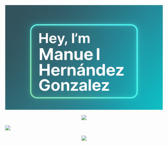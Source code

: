 
<!--  <h1 align="center">Hi 👋, I'm <a href="https://portfolio-manu-her-gonz-4zzq5wu3x-manuhergonzs-projects.vercel.app/" target="blank"> 
Manuhergonz</a></h1>
<h3 align="center">A Passionate Mobile App Developer From Venezuela &#127470;&#127475</h3> -->

<img src="https://github.com/manuhergonz/Manuhergonz/blob/e774b6f4858edf9b6cfc8aade7035bfbc3e736ae/crear%20una%20imagen%20par.png" />

<p align="center">
  <a href="https://skillicons.dev">
    <img src="https://skillicons.dev/icons?i=html,css,git,java,idea" />
  </a>
</p>

<img src=https://upload.wikimedia.org/wikipedia/commons/1/1e/SITIO-EN-CONSTRUCCION.jpg  />


<!-- <p align="center">
  <a href="https://www.instagram.com/">
    <img src="https://skillicons.dev/icons?i=instagram" />
  </a>
</p>
-->
<p align="center">
  <a href="https://discordapp.com/users/859980633983418369">
    <img src="https://skillicons.dev/icons?i=discord" />
  </a>
</p>
